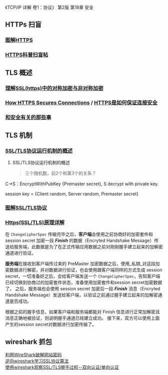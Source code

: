 《TCP/IP 详解 卷1：协议》 第2版 第18章 安全

## HTTPs 扫盲
### [图解HTTPS](http://limboy.me/tech/2011/02/19/https-workflow.html)  

### [HTTPS科普扫盲帖](http://www.cnblogs.com/chyingp/p/https-introduction.html)  

## TLS 概述
### [理解SSL(https)中的对称加密与非对称加密](http://netsecurity.51cto.com/art/201407/444787.htm)  

### [How HTTPS Secures Connections](https://blog.hartleybrody.com/https-certificates/) / [HTTPS是如何保证连接安全](http://blog.jobbole.com/45530/)  

### [和安全有关的那些事](http://blog.csdn.net/bluishglc/article/details/7585965)  

## TLS 机制
### [SSL/TLS协议运行机制的概述](http://www.ruanyifeng.com/blog/2014/02/ssl_tls.html)  
1. SSL/TLS协议运行机制的概述

	> 三个随机数，前2个和第3个的关系？

C->S：EncryptWithPubKey {Premaster secret},
S decrypt with private key.

session key = {Client random, Server random, Premaster secret}

### [图解SSL/TLS协议](http://www.ruanyifeng.com/blog/2014/09/illustration-ssl.html)  

### [Https(SSL/TLS)原理详解](http://www.codesec.net/view/179203.html)  
在 `ChangeCipherSpec` 传输完毕之后，**客户端**会使用之前协商好的加密套件和 session secret 加密一段 **_Finish_** 的数据（Encryted Handshake Message）传送给服务端，此数据是为了在正式传输应用数据之前对刚刚握手建立起来的加解密通道进行验证。

**服务端**在接收到客户端传过来的 PreMaster 加密数据之后，使用_私钥_对这段加密数据进行解密，并对数据进行验证，也会使用跟客户端同样的方式生成 session secret，一切准备好之后，会给客户端发送一个 `ChangeCipherSpec`，告知客户端已经切换到协商过的加密套件状态，准备使用加密套件和session secret加密数据了。
之后，服务端也会使用 session secret 加密后一段 **_Finish_** 消息（Encryted Handshake Message）发送给客户端，以验证之前通过握手建立起来的加解密通道是否成功。

根据之前的握手信息，如果客户端和服务端都能对 Finish 信息进行正常加解密且消息正确地被验证，则说明握手通道已经建立成功。
接下来，双方可以使用上面产生的session secret对数据进行加密传输了。

## wireshark 抓包
[利用WireShark破解网站密码](http://www.freebuf.com/articles/network/59664.html)  
[逆向wireshark学习SSL协议算法](http://sanwen8.cn/p/27ebPa7.html)  
[使用wireshark观察SSL/TLS握手过程--双向认证/单向认证](http://blog.csdn.net/fw0124/article/details/40983787)  
